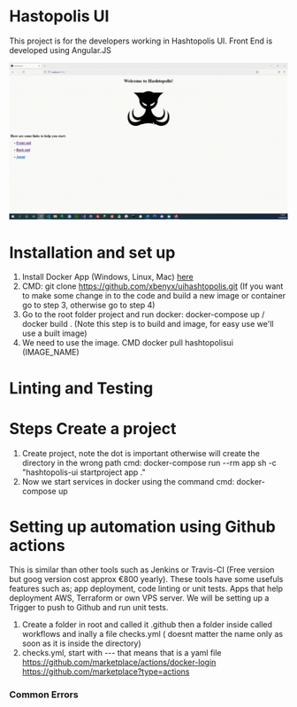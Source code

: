 # Hastopolis UI
This project is for the developers working in Hashtopolis UI. Front End is developed using Angular.JS

![Hashtopolis - Animated gif demo](demo/intro.gif)

# Installation and set up
1) Install Docker App (Windows, Linux, Mac) [here](https://docs.docker.com/engine/install/)
2) CMD: git clone https://github.com/xbenyx/uihashtopolis.git
(If you want to make some change in to the code and build a new image or container go to step 3, otherwise go to step 4)
3) Go to the root folder project and run docker: docker-compose up / docker build .  (Note this step is to build and image, for easy use we'll use a built image)
4) We need to use the image. CMD  docker pull hashtopolisui (IMAGE_NAME)

# Linting and Testing


# Steps Create a project

1) Create project, note the dot is important otherwise will create the directory in the wrong path cmd:  docker-compose run --rm app sh -c "hashtopolis-ui startproject app ."
2) Now we start services in docker using the command cmd: docker-compose up

# Setting up automation using Github actions

This is similar than other tools such as Jenkins or Travis-CI (Free version but goog version cost approx €800 yearly). These tools have some usefuls features such as; app deployment, code linting or unit tests. Apps that help deployment AWS, Terraform or own VPS server. We will be setting up a Trigger to push to Github and run unit tests.

1) Create a folder in root and called it .github then a folder inside called workflows and inally a file checks.yml ( doesnt matter the name only as soon as it is inside the directory)
2) checks.yml, start with --- that means that is a yaml file
https://github.com/marketplace/actions/docker-login
https://github.com/marketplace?type=actions

### Common Errors
